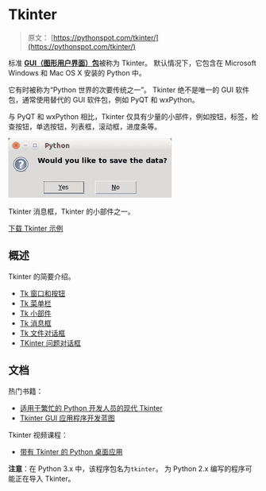 # Tkinter

> 原文： [https://pythonspot.com/tkinter/](https://pythonspot.com/tkinter/)

标准 [**GUI（图形用户界面）包**](https://pythonspot.com/gui/)被称为 Tkinter。 默认情况下，它包含在 Microsoft Windows 和 Mac OS X 安装的 Python 中。

它有时被称为“Python 世界的次要传统之一”。 Tkinter 绝不是唯一的 GUI 软件包，通常使用替代的 GUI 软件包，例如 PyQT 和 wxPython。

与 PyQT 和 wxPython 相比，Tkinter 仅具有少量的小部件，例如按钮，标签，检查按钮，单选按钮，列表框，滚动框，进度条等。

![tk question](img/b968cc0aef66f5044316ef16f602586b.jpg)

Tkinter 消息框，Tkinter 的小部件之一。

[下载 Tkinter 示例](/download-tkinter-examples)

## 概述

Tkinter 的简要介绍。

*   [Tk 窗口和按钮](https://pythonspot.com/tk-window-and-button/)
*   [Tk 菜单栏](https://pythonspot.com/tk-menubar/)
*   [Tk 小部件](https://pythonspot.com/tk-widgets/)
*   [Tk 消息框](https://pythonspot.com/tk-message-box/)
*   [Tk 文件对话框](https://pythonspot.com/tk-file-dialogs/)
*   [TKinter 问题对话框](https://pythonspot.com/tkinter-askquestion-dialog/)

## 文档

热门书籍：

*   [适用于繁忙的 Python 开发人员的现代 Tkinter](https://www.amazon.com/gp/product/B0071QDNLO/ref=as_li_tl?ie=UTF8&camp=1789&creative=9325&creativeASIN=B0071QDNLO&linkCode=as2&tag=pythonspot-20&linkId=a0278d9fd5d4a14198f000fe314d28fa)
*   [Tkinter GUI 应用程序开发蓝图](https://www.amazon.com/gp/product/1788837460/ref=as_li_tl?ie=UTF8&camp=1789&creative=9325&creativeASIN=1788837460&linkCode=as2&tag=pythonspot-20&linkId=72aba5f08a69779e07184eca8937de38)

Tkinter 视频课程：

*   [带有 Tkinter 的 Python 桌面应用](https://gum.co/ErLc)

**注意**：在 Python 3.x 中，该程序包名为`tkinter`。 为 Python 2.x 编写的程序可能正在导入 Tkinter。